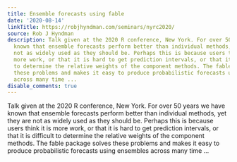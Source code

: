 ```yaml
---
title: Ensemble forecasts using fable
date: '2020-08-14'
linkTitle: https://robjhyndman.com/seminars/nyrc2020/
source: Rob J Hyndman
description: Talk given at the 2020 R conference, New York. For over 50 years we have
  known that ensemble forecasts perform better than individual methods, yet they are
  not as widely used as they should be. Perhaps this is because users think it is
  more work, or that it is hard to get prediction intervals, or that it is difficult
  to determine the relative weights of the component methods. The fable package solves
  these problems and makes it easy to produce probabilistic forecasts using ensembles
  across many time ...
disable_comments: true
---
```

Talk given at the 2020 R conference, New York. For over 50 years we have known that ensemble forecasts perform better than individual methods, yet they are not as widely used as they should be. Perhaps this is because users think it is more work, or that it is hard to get prediction intervals, or that it is difficult to determine the relative weights of the component methods. The fable package solves these problems and makes it easy to produce probabilistic forecasts using ensembles across many time ...
